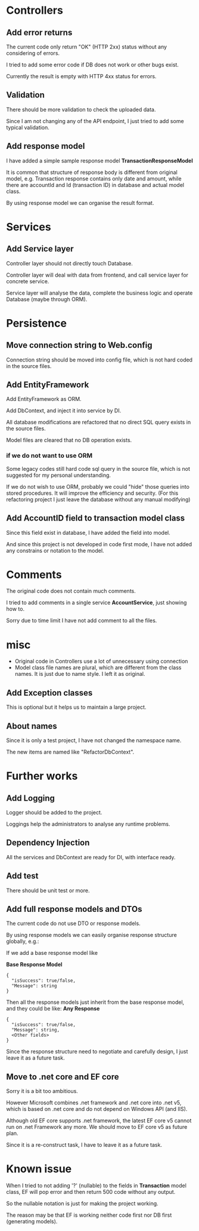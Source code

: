 # Controllers

## Add error returns

The current code only return "OK" (HTTP 2xx) status without any considering of errors.

I tried to add some error code if DB does not work or other bugs exist.

Currently the result is empty with HTTP 4xx status for errors.

## Validation

There should be more validation to check the uploaded data.

Since I am not changing any of the API endpoint, I just tried to add some typical validation.

## Add response model

I have added a simple sample response model **TransactionResponseModel**

It is common that structure of response body is different from original model, e.g. Transaction response contains only date and amount, while there are accountId and Id (transaction ID) in database and actual model class.

By using response model we can organise the result format.

# Services

## Add Service layer

Controller layer should not directly touch Database.

Controller layer will deal with data from frontend, and call service layer for concrete service.

Service layer will analyse the data, complete the business logic and operate Database (maybe through ORM).

# Persistence

## Move connection string to Web.config

Connection string should be moved into config file, which is not hard coded in the source files.

## Add EntityFramework

Add EntityFramework as ORM.

Add DbContext, and inject it into service by DI.

All database modifications are refactored that no direct SQL query exists in the source files.

Model files are cleared that no DB operation exists.

### if we do not want to use ORM

Some legacy codes still hard code sql query in the source file, which is not suggested for my personal understanding. 

If we do not wish to use ORM, probably we could "hide" those queries into stored procedures. It will improve the efficiency and security. (For this refactoring project I just leave the database without any manual modifying)

## Add AccountID field to transaction model class

Since this field exist in database, I have added the field into model.

And since this project is not developed in code first mode, I have not added any constrains or notation to the model.

# Comments

The original code does not contain much comments.

I tried to add comments in a single service **AccountService**, just showing how to.

Sorry due to time limit I have not add comment to all the files.

# misc

 - Original code in Controllers use a lot of unnecessary using connection
 - Model class file names are plural, which are different from the class names. It is just due to name style. I left it as original.

## Add Exception classes

This is optional but it helps us to maintain a large project.

## About names

Since it is only a test project, I have not changed the namespace name.

The new items are named like "RefactorDbContext".

# Further works

## Add Logging

Logger should be added to the project.

Loggings help the administrators to analyse any runtime problems.

## Dependency Injection

All the services and DbContext are ready for DI, with interface ready.

## Add test

There should be unit test or more.

## Add full response models and DTOs

The current code do not use DTO or response models.

By using response models we can easily organise response structure globally, e.g.:

If we add a base response model like

**Base Response Model**
```
{
  "isSuccess": true/false,
  "Message": string
}
```
Then all the response models just inherit from the base response model, and they could be like:
**Any Response**
```
{ 
  "isSuccess": true/false,
  "Message": string,
  <Other fields>
}
```
Since the response structure need to negotiate and carefully design, I just leave it as a future task.

## Move to .net core and EF core

Sorry it is a bit too ambitious.

However Microsoft combines .net framework and .net core into .net v5, which is based on .net core and do not depend on Windows API (and IIS).

Although old EF core supports .net framework, the latest EF core v5 cannot run on .net Framework any more. We should move to EF core v5 as future plan.

Since it is a re-construct task, I have to leave it as a future task.

# Known issue

When I tried to not adding '?' (nullable) to the fields in **Transaction** model class, EF will pop error and then return 500 code without any output.

So the nullable notation is just for making the project working.

The reason may be that EF is working neither code first nor DB first (generating models).
